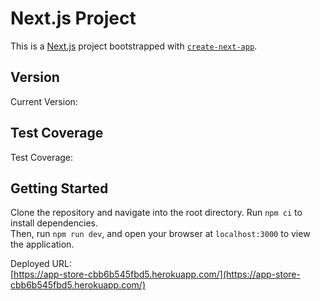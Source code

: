 # Next.js Project

This is a [Next.js](https://nextjs.org) project bootstrapped with [`create-next-app`](https://nextjs.org/docs/app/api-reference/cli/create-next-app).

## Version

Current Version: <!--version--> <!-- 這裡可以用 GitHub Actions 自動更新 -->

## Test Coverage

Test Coverage: <!--coverage--> <!-- 這裡可以用 GitHub Actions 自動更新 -->

## Getting Started

Clone the repository and navigate into the root directory. Run `npm ci` to install dependencies.  
Then, run `npm run dev`, and open your browser at `localhost:3000` to view the application.

Deployed URL:  
[https://app-store-cbb6b545fbd5.herokuapp.com/](https://app-store-cbb6b545fbd5.herokuapp.com/)

